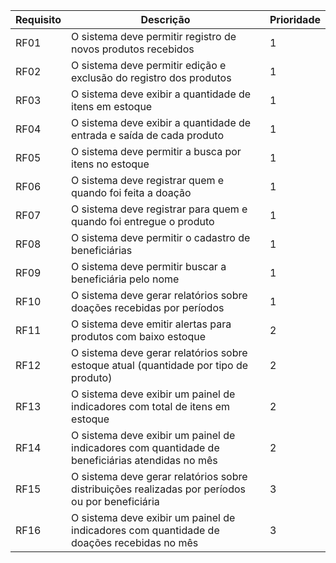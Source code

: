 | Requisito | Descrição | Prioridade|
|-----------|-----------|-----------|
| RF01 | O sistema deve permitir registro de novos produtos recebidos| 1 |
| RF02 | O sistema deve permitir edição e exclusão do registro dos produtos | 1 |
| RF03 | O sistema deve exibir a quantidade de itens em estoque | 1 |
| RF04 | O sistema deve exibir a quantidade de entrada e saída de cada produto| 1 |
| RF05 | O sistema deve permitir a busca por itens no estoque | 1 |
| RF06 | O sistema deve registrar quem e quando foi feita a doação | 1 |
| RF07 | O sistema deve registrar para quem e quando foi entregue o produto | 1 |
| RF08 | O sistema deve permitir o cadastro de beneficiárias | 1 |
| RF09 | O sistema deve permitir buscar a beneficiária pelo nome | 1 |
| RF10 | O sistema deve gerar relatórios sobre doações recebidas por períodos | 1 |
| RF11 | O sistema deve emitir alertas para produtos com baixo estoque | 2 |
| RF12 | O sistema deve gerar relatórios sobre estoque atual (quantidade por tipo de produto) | 2 |
| RF13 | O sistema deve exibir um painel de indicadores com total de itens em estoque | 2 |
| RF14 | O sistema deve exibir um painel de indicadores com quantidade de beneficiárias atendidas no mês | 2 |
| RF15 | O sistema deve gerar relatórios sobre distribuições realizadas por períodos ou por beneficiária | 3 |
| RF16 | O sistema deve exibir um painel de indicadores com quantidade de doações recebidas no mês | 3 |
